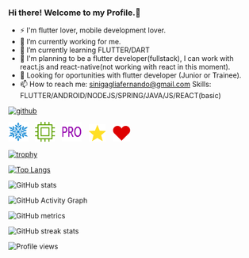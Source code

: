 ### Hi there! Welcome to my Profile.👋
- ⚡ I'm flutter lover, mobile development lover.
- 🔭 I’m currently working for me.
- 🌱 I’m currently learning FLUTTER/DART
- 🤔 I'm planning to be a flutter developer(fullstack), I can work with react.js and react-native(not working with react in this moment).
- 💬 Looking for oportunities with flutter developer (Junior or Trainee).
- 📫 How to reach me: sinigagliafernando@gmail.com
Skills: FLUTTER/ANDROID/NODEJS/SPRING/JAVA/JS/REACT(basic)

<!--
**FernandoSini/FernandoSini** is a ✨ _special_ ✨ repository because its `README.md` (this file) appears on your GitHub profile.

Here are some ideas to get you started:

- 🔭 I’m currently working for me.
- 🌱 I’m currently learning FLUTTER/DART
- 👯 I’m looking to collaborate on ...
- 🤔 I'm planning to be a flutter developer(fullstack)
- 💬 Looking for oportunities with flutter developer (Junior)
- 📫 How to reach me: sinigagliafernando@gmail.com
- 😄 Pronouns: ...
- ⚡ Fun fact: ...
-->






[<img src='https://cdn.jsdelivr.net/npm/simple-icons@3.0.1/icons/github.svg' alt='github' height='40'>](https://github.com/fernandosini)  

<a href='https://archiveprogram.github.com/'><img src='https://raw.githubusercontent.com/acervenky/animated-github-badges/master/assets/acbadge.gif' width='40' height='40'></a> <a href='https://docs.github.com/en/developers'><img src='https://raw.githubusercontent.com/acervenky/animated-github-badges/master/assets/devbadge.gif' width='40' height='40'></a> <a href='https://github.com/pricing'><img src='https://raw.githubusercontent.com/acervenky/animated-github-badges/master/assets/pro.gif' width='40' height='40'></a> <a href='https://stars.github.com/'><img src='https://raw.githubusercontent.com/acervenky/animated-github-badges/master/assets/starbadge.gif' width='35' height='35'></a> <a href='https://docs.github.com/en/github/supporting-the-open-source-community-with-github-sponsors'><img src='https://raw.githubusercontent.com/acervenky/animated-github-badges/master/assets/sponsorbadge.gif' width='35' height='35'></a> 

[![trophy](https://github-profile-trophy.vercel.app/?username=fernandosini)](https://github.com/ryo-ma/github-profile-trophy)

[![Top Langs](https://github-readme-stats.vercel.app/api/top-langs/?username=fernandosini)](https://github.com/anuraghazra/github-readme-stats)

![GitHub stats](https://github-readme-stats.vercel.app/api?username=fernandosini&show_icons=true&count_private=true)  

![GitHub Activity Graph](https://activity-graph.herokuapp.com/graph?username=fernandosini)  

![GitHub metrics](https://metrics.lecoq.io/fernandosini)  

![GitHub streak stats](https://github-readme-streak-stats.herokuapp.com/?user=fernandosini)  

![Profile views](https://gpvc.arturio.dev/fernandosini)  
